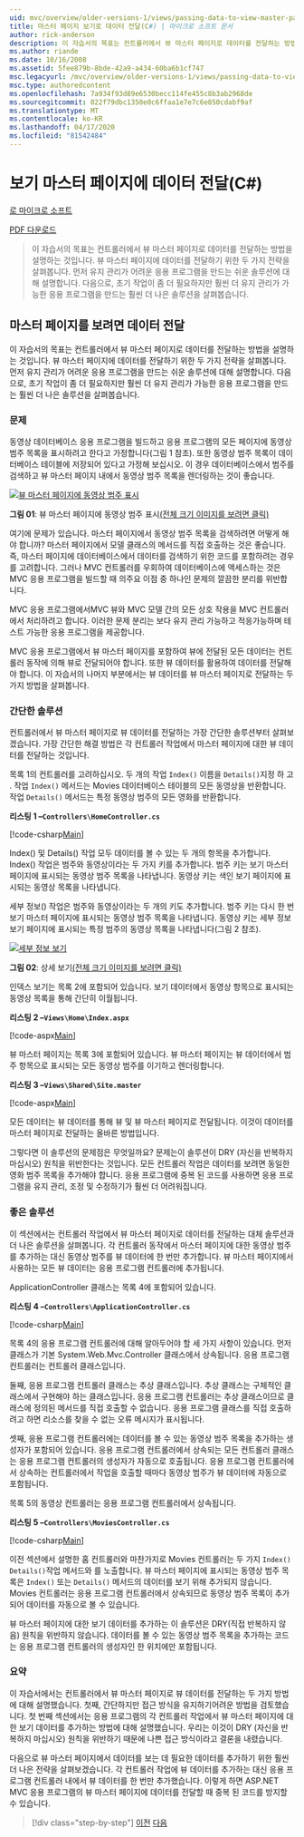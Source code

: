 ```yaml
---
uid: mvc/overview/older-versions-1/views/passing-data-to-view-master-pages-cs
title: 마스터 페이지 보기로 데이터 전달(C#) | 마이크로 소프트 문서
author: rick-anderson
description: 이 자습서의 목표는 컨트롤러에서 뷰 마스터 페이지로 데이터를 전달하는 방법을 설명하는 것입니다. 뷰 m에 데이터를 전달하기 위한 두 가지 전략을 검토합니다...
ms.author: riande
ms.date: 10/16/2008
ms.assetid: 5fee879b-8bde-42a9-a434-60ba6b1cf747
msc.legacyurl: /mvc/overview/older-versions-1/views/passing-data-to-view-master-pages-cs
msc.type: authoredcontent
ms.openlocfilehash: 7a934f93d89e6530becc114fe455c8b3ab2968de
ms.sourcegitcommit: 022f79dbc1350e0c6ffaa1e7e7c6e850cdabf9af
ms.translationtype: MT
ms.contentlocale: ko-KR
ms.lasthandoff: 04/17/2020
ms.locfileid: "81542484"
---
```

# <a name="passing-data-to-view-master-pages-c"></a>보기 마스터 페이지에 데이터 전달(C#)

[로 마이크로 소프트](https://github.com/microsoft)

[PDF 다운로드](https://download.microsoft.com/download/e/f/3/ef3f2ff6-7424-48f7-bdaa-180ef64c3490/ASPNET_MVC_Tutorial_13_CS.pdf)

> 이 자습서의 목표는 컨트롤러에서 뷰 마스터 페이지로 데이터를 전달하는 방법을 설명하는 것입니다. 뷰 마스터 페이지에 데이터를 전달하기 위한 두 가지 전략을 살펴봅니다. 먼저 유지 관리가 어려운 응용 프로그램을 만드는 쉬운 솔루션에 대해 설명합니다. 다음으로, 초기 작업이 좀 더 필요하지만 훨씬 더 유지 관리가 가능한 응용 프로그램을 만드는 훨씬 더 나은 솔루션을 살펴봅습니다.

## <a name="passing-data-to-view-master-pages"></a>마스터 페이지를 보려면 데이터 전달

이 자습서의 목표는 컨트롤러에서 뷰 마스터 페이지로 데이터를 전달하는 방법을 설명하는 것입니다. 뷰 마스터 페이지에 데이터를 전달하기 위한 두 가지 전략을 살펴봅니다. 먼저 유지 관리가 어려운 응용 프로그램을 만드는 쉬운 솔루션에 대해 설명합니다. 다음으로, 초기 작업이 좀 더 필요하지만 훨씬 더 유지 관리가 가능한 응용 프로그램을 만드는 훨씬 더 나은 솔루션을 살펴봅습니다.

### <a name="the-problem"></a>문제

동영상 데이터베이스 응용 프로그램을 빌드하고 응용 프로그램의 모든 페이지에 동영상 범주 목록을 표시하려고 한다고 가정합니다(그림 1 참조). 또한 동영상 범주 목록이 데이터베이스 테이블에 저장되어 있다고 가정해 보십시오. 이 경우 데이터베이스에서 범주를 검색하고 뷰 마스터 페이지 내에서 동영상 범주 목록을 렌더링하는 것이 좋습니다.

[![뷰 마스터 페이지에 동영상 범주 표시](passing-data-to-view-master-pages-cs/_static/image2.png)](passing-data-to-view-master-pages-cs/_static/image1.png)

**그림 01**: 뷰 마스터 페이지에 동영상 범주 표시[(전체 크기 이미지를 보려면 클릭)](passing-data-to-view-master-pages-cs/_static/image3.png)

여기에 문제가 있습니다. 마스터 페이지에서 동영상 범주 목록을 검색하려면 어떻게 해야 합니까? 마스터 페이지에서 모델 클래스의 메서드를 직접 호출하는 것은 좋습니다. 즉, 마스터 페이지에 데이터베이스에서 데이터를 검색하기 위한 코드를 포함하려는 경우를 고려합니다. 그러나 MVC 컨트롤러를 우회하여 데이터베이스에 액세스하는 것은 MVC 응용 프로그램을 빌드할 때 의주요 이점 중 하나인 문제의 깔끔한 분리를 위반합니다.

MVC 응용 프로그램에서MVC 뷰와 MVC 모델 간의 모든 상호 작용을 MVC 컨트롤러에서 처리하려고 합니다. 이러한 문제 분리는 보다 유지 관리 가능하고 적응가능하며 테스트 가능한 응용 프로그램을 제공합니다.

MVC 응용 프로그램에서 뷰 마스터 페이지를 포함하여 뷰에 전달된 모든 데이터는 컨트롤러 동작에 의해 뷰로 전달되어야 합니다. 또한 뷰 데이터를 활용하여 데이터를 전달해야 합니다. 이 자습서의 나머지 부분에서는 뷰 데이터를 뷰 마스터 페이지로 전달하는 두 가지 방법을 살펴봅니다.

### <a name="the-simple-solution"></a>간단한 솔루션

컨트롤러에서 뷰 마스터 페이지로 뷰 데이터를 전달하는 가장 간단한 솔루션부터 살펴보겠습니다. 가장 간단한 해결 방법은 각 컨트롤러 작업에서 마스터 페이지에 대한 뷰 데이터를 전달하는 것입니다.

목록 1의 컨트롤러를 고려하십시오. 두 개의 작업 `Index()` 이름을 `Details()`지정 하 고 . 작업 `Index()` 메서드는 Movies 데이터베이스 테이블의 모든 동영상을 반환합니다. 작업 `Details()` 메서드는 특정 동영상 범주의 모든 영화를 반환합니다.

**리스팅 1 –`Controllers\HomeController.cs`**

[!code-csharp[Main](passing-data-to-view-master-pages-cs/samples/sample1.cs)]

Index() 및 Details() 작업 모두 데이터를 볼 수 있는 두 개의 항목을 추가합니다. Index() 작업은 범주와 동영상이라는 두 가지 키를 추가합니다. 범주 키는 보기 마스터 페이지에 표시되는 동영상 범주 목록을 나타냅니다. 동영상 키는 색인 보기 페이지에 표시되는 동영상 목록을 나타냅니다.

세부 정보() 작업은 범주와 동영상이라는 두 개의 키도 추가합니다. 범주 키는 다시 한 번 보기 마스터 페이지에 표시되는 동영상 범주 목록을 나타냅니다. 동영상 키는 세부 정보 보기 페이지에 표시되는 특정 범주의 동영상 목록을 나타냅니다(그림 2 참조).

[![세부 정보 보기](passing-data-to-view-master-pages-cs/_static/image5.png)](passing-data-to-view-master-pages-cs/_static/image4.png)

**그림 02**: 상세 보기[(전체 크기 이미지를 보려면 클릭)](passing-data-to-view-master-pages-cs/_static/image6.png)

인덱스 보기는 목록 2에 포함되어 있습니다. 보기 데이터에서 동영상 항목으로 표시되는 동영상 목록을 통해 간단히 이월됩니다.

**리스팅 2 –`Views\Home\Index.aspx`**

[!code-aspx[Main](passing-data-to-view-master-pages-cs/samples/sample2.aspx)]

뷰 마스터 페이지는 목록 3에 포함되어 있습니다. 뷰 마스터 페이지는 뷰 데이터에서 범주 항목으로 표시되는 모든 동영상 범주를 이기하고 렌더링합니다.

**리스팅 3 –`Views\Shared\Site.master`**

[!code-aspx[Main](passing-data-to-view-master-pages-cs/samples/sample3.aspx)]

모든 데이터는 뷰 데이터를 통해 뷰 및 뷰 마스터 페이지로 전달됩니다. 이것이 데이터를 마스터 페이지로 전달하는 올바른 방법입니다.

그렇다면 이 솔루션의 문제점은 무엇일까요? 문제는이 솔루션이 DRY (자신을 반복하지 마십시오) 원칙을 위반한다는 것입니다. 모든 컨트롤러 작업은 데이터를 보려면 동일한 영화 범주 목록을 추가해야 합니다. 응용 프로그램에 중복 된 코드를 사용하면 응용 프로그램을 유지 관리, 조정 및 수정하기가 훨씬 더 어려워집니다.

### <a name="the-good-solution"></a>좋은 솔루션

이 섹션에서는 컨트롤러 작업에서 뷰 마스터 페이지로 데이터를 전달하는 대체 솔루션과 더 나은 솔루션을 살펴봅니다. 각 컨트롤러 동작에서 마스터 페이지에 대한 동영상 범주를 추가하는 대신 동영상 범주를 뷰 데이터에 한 번만 추가합니다. 뷰 마스터 페이지에서 사용하는 모든 뷰 데이터는 응용 프로그램 컨트롤러에 추가됩니다.

ApplicationController 클래스는 목록 4에 포함되어 있습니다.

**리스팅 4 –`Controllers\ApplicationController.cs`**

[!code-csharp[Main](passing-data-to-view-master-pages-cs/samples/sample4.cs)]

목록 4의 응용 프로그램 컨트롤러에 대해 알아두어야 할 세 가지 사항이 있습니다. 먼저 클래스가 기본 System.Web.Mvc.Controller 클래스에서 상속됩니다. 응용 프로그램 컨트롤러는 컨트롤러 클래스입니다.

둘째, 응용 프로그램 컨트롤러 클래스는 추상 클래스입니다. 추상 클래스는 구체적인 클래스에서 구현해야 하는 클래스입니다. 응용 프로그램 컨트롤러는 추상 클래스이므로 클래스에 정의된 메서드를 직접 호출할 수 없습니다. 응용 프로그램 클래스를 직접 호출하려고 하면 리소스를 찾을 수 없는 오류 메시지가 표시됩니다.

셋째, 응용 프로그램 컨트롤러에는 데이터를 볼 수 있는 동영상 범주 목록을 추가하는 생성자가 포함되어 있습니다. 응용 프로그램 컨트롤러에서 상속되는 모든 컨트롤러 클래스는 응용 프로그램 컨트롤러의 생성자가 자동으로 호출됩니다. 응용 프로그램 컨트롤러에서 상속하는 컨트롤러에서 작업을 호출할 때마다 동영상 범주가 뷰 데이터에 자동으로 포함됩니다.

목록 5의 동영상 컨트롤러는 응용 프로그램 컨트롤러에서 상속됩니다.

**리스팅 5 –`Controllers\MoviesController.cs`**

[!code-csharp[Main](passing-data-to-view-master-pages-cs/samples/sample5.cs)]

이전 섹션에서 설명한 홈 컨트롤러와 마찬가지로 Movies 컨트롤러는 두 가지 `Index()` `Details()`작업 메서드와 를 노출합니다. 뷰 마스터 페이지에 표시되는 동영상 범주 목록은 `Index()` 또는 `Details()` 메서드의 데이터를 보기 위해 추가되지 않습니다. Movies 컨트롤러는 응용 프로그램 컨트롤러에서 상속되므로 동영상 범주 목록이 추가되어 데이터를 자동으로 볼 수 있습니다.

뷰 마스터 페이지에 대한 보기 데이터를 추가하는 이 솔루션은 DRY(직접 반복하지 않음) 원칙을 위반하지 않습니다. 데이터를 볼 수 있는 동영상 범주 목록을 추가하는 코드는 응용 프로그램 컨트롤러의 생성자인 한 위치에만 포함됩니다.

### <a name="summary"></a>요약

이 자습서에서는 컨트롤러에서 뷰 마스터 페이지로 뷰 데이터를 전달하는 두 가지 방법에 대해 설명했습니다. 첫째, 간단하지만 접근 방식을 유지하기어려운 방법을 검토했습니다. 첫 번째 섹션에서는 응용 프로그램의 각 컨트롤러 작업에서 뷰 마스터 페이지에 대한 보기 데이터를 추가하는 방법에 대해 설명했습니다. 우리는 이것이 DRY (자신을 반복하지 마십시오) 원칙을 위반하기 때문에 나쁜 접근 방식이라고 결론을 내렸습니다.

다음으로 뷰 마스터 페이지에서 데이터를 보는 데 필요한 데이터를 추가하기 위한 훨씬 더 나은 전략을 살펴보겠습니다. 각 컨트롤러 작업에 뷰 데이터를 추가하는 대신 응용 프로그램 컨트롤러 내에서 뷰 데이터를 한 번만 추가했습니다. 이렇게 하면 ASP.NET MVC 응용 프로그램의 뷰 마스터 페이지에 데이터를 전달할 때 중복 된 코드를 방지할 수 있습니다.

> [!div class="step-by-step"]
> [이전](creating-page-layouts-with-view-master-pages-cs.md)
> [다음](asp-net-mvc-views-overview-vb.md)
